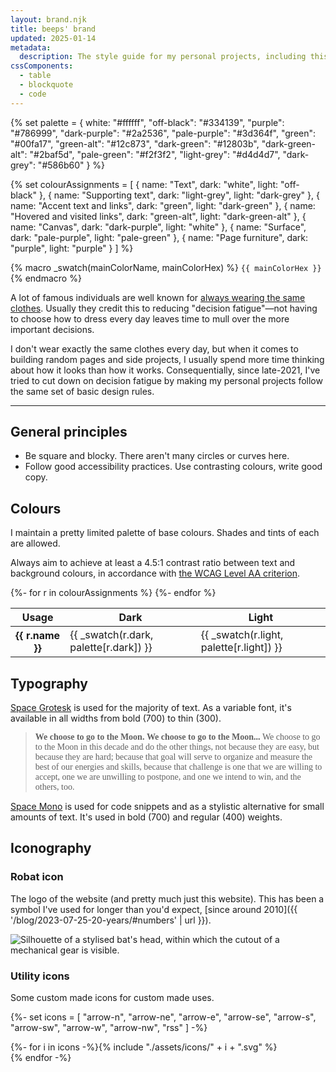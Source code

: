 ```yaml
---
layout: brand.njk
title: beeps' brand
updated: 2025-01-14
metadata:
  description: The style guide for my personal projects, including this website.
cssComponents:
  - table
  - blockquote
  - code
---
```


{% set palette = {
  white: "#ffffff",
  "off-black": "#334139",
  "purple": "#786999",
  "dark-purple": "#2a2536",
  "pale-purple": "#3d364f",
  "green": "#00fa17",
  "green-alt": "#12c873",
  "dark-green": "#12803b",
  "dark-green-alt": "#2baf5d",
  "pale-green": "#f2f3f2",
  "light-grey": "#d4d4d7",
  "dark-grey": "#586b60"
} %}

{% set colourAssignments = [
  { name: "Text", dark: "white", light: "off-black" },
  { name: "Supporting text", dark: "light-grey", light: "dark-grey" },
  { name: "Accent text and links", dark: "green", light: "dark-green" },
  { name: "Hovered and visited links", dark: "green-alt", light: "dark-green-alt" },
  { name: "Canvas", dark: "dark-purple", light: "white" },
  { name: "Surface", dark: "pale-purple", light: "pale-green" },
  { name: "Page furniture", dark: "purple", light: "purple" }
] %}

<style>
:root {
  {%- for n, c in palette %}
  --brand-color-{{ n }}: {{ c }};
  {%- endfor %}
}
</style>

{% macro _swatch(mainColorName, mainColorHex) %}
<span class="page-swatch">
<span class="page-swatch__preview" style="background-color: var(--brand-color-{{ mainColorName }});"></span>
<code class="kimCode">{{ mainColorHex }}</code>
</span>
{% endmacro %}

A lot of famous individuals are well known for [always wearing the same clothes](https://edition.cnn.com/2015/10/09/world/gallery/decision-fatigue-same-clothes/index.html). Usually they credit this to reducing "decision fatigue"—not having to choose how to dress every day leaves time to mull over the more important decisions.

I don't wear exactly the same clothes every day, but when it comes to building random pages and side projects, I usually spend more time thinking about how it looks than how it works. Consequentially, since late-2021, I've tried to cut down on decision fatigue by making my personal projects follow the same set of basic design rules.

---

## General principles

- Be square and blocky. There aren't many circles or curves here.
- Follow good accessibility practices. Use contrasting colours, write good copy.

## Colours

I maintain a pretty limited palette of base colours. Shades and tints of each are allowed.

Always aim to achieve at least a 4.5:1 contrast ratio between text and background colours, in accordance with [the WCAG Level AA criterion](https://www.w3.org/WAI/WCAG21/Understanding/contrast-minimum.html).

<table class="kimTable">
  <thead class="kimTable_head">
    <tr class="kimTable_row">
      <th class="kimTable_header" scope="col">Usage</th>
      <th class="kimTable_header" scope="col">Dark</th>
      <th class="kimTable_header" scope="col">Light</th>
    </tr>
  </thead>
  <tbody class="kimTable_body">
    {%- for r in colourAssignments %}
    <tr class="kimTable_row">
      <th class="kimTable_header" scope="row">{{ r.name }}</th>
      <td class="kimTable_cell">{{ _swatch(r.dark, palette[r.dark]) }}</td>
      <td class="kimTable_cell">{{ _swatch(r.light, palette[r.light]) }}</td>
    </tr>
    {%- endfor %}
  </tbody>
</table>

## Typography

[Space Grotesk](https://fonts.google.com/specimen/Space+Grotesk) is used for the majority of text. As a variable font, it's available in all widths from bold (700) to thin (300).

> <div style="font-family:'Space Grotesk'"><span style="font-weight:700">We choose to go to the Moon. </span> <span style="font-weight:600">We choose to go to the Moon... </span><span style="font-weight:500">We choose to go to the Moon in this decade and do the other things, not because they are easy, but because they are hard; </span><span style="font-weight:400">because that goal will serve to organize and measure the best of our energies and skills,</span> <span style="font-weight:300">because that challenge is one that we are willing to accept, one we are unwilling to postpone, and one we intend to win, and the others, too.</span></div>

[Space Mono](https://fonts.google.com/specimen/Space+Mono) is used for code snippets and as a stylistic alternative for small amounts of text. It's used in bold (700) and regular (400) weights.

## Iconography

### Robat icon

The logo of the website (and pretty much just this website). This has been a symbol I've used for longer than you'd expect, [since around 2010]({{ '/blog/2023-07-25-20-years/#numbers' | url }}).

<div class="page-icon">
  <img src="{{ '/assets/images/icons/favicon.svg' | url }}" alt="Silhouette of a stylised bat's head, within which the cutout of a mechanical gear is visible.">
</div>

### Utility icons

Some custom made icons for custom made uses.

{%- set icons = [
  "arrow-n",
  "arrow-ne",
  "arrow-e",
  "arrow-se",
  "arrow-s",
  "arrow-sw",
  "arrow-w",
  "arrow-nw",
  "rss"
] -%}

<div style="display: flex; flex-wrap: wrap; gap: var(--space-3);">
{%- for i in icons -%}<span>{% include "./assets/icons/" + i + ".svg" %}</span>{% endfor -%}
</div>
